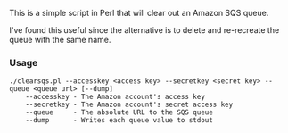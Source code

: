 
This is a simple script in Perl that will clear out an Amazon SQS queue.

I've found this useful since the alternative is to delete and re-recreate the queue with the same name.

### Usage

    ./clearsqs.pl --accesskey <access key> --secretkey <secret key> --queue <queue url> [--dump]    
        --accesskey - The Amazon account's access key
        --secretkey - The Amazon account's secret access key
        --queue     - The absolute URL to the SQS queue
        --dump      - Writes each queue value to stdout

